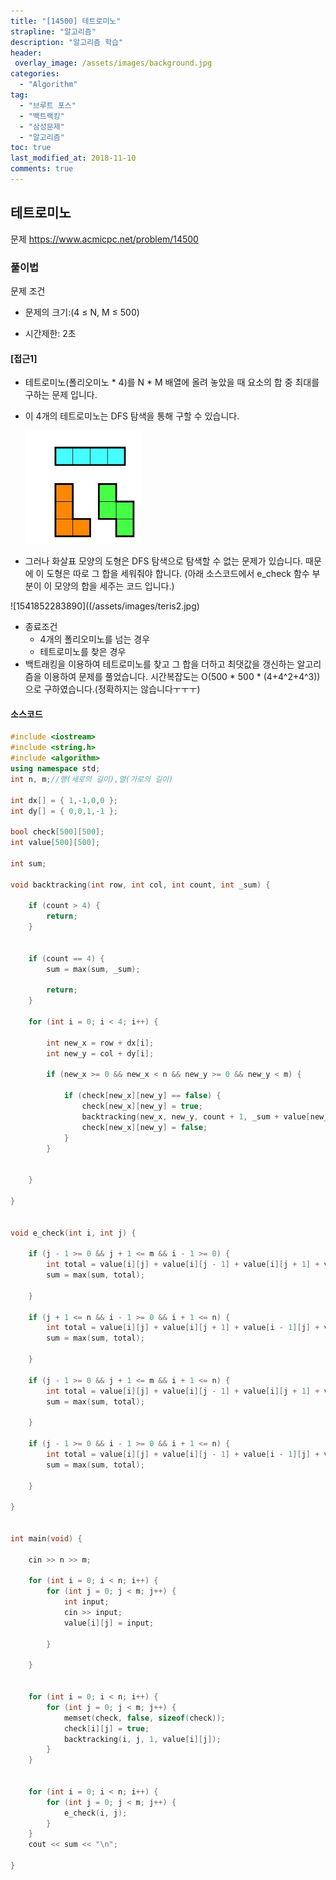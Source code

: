 ```yaml
---
title: "[14500] 테트로미노"
strapline: "알고리즘"
description: "알고리즘 학습"
header:
 overlay_image: /assets/images/background.jpg
categories:
  - "Algorithm"
tag:
  - "브루트 포스"
  - "백트랙킹"
  - "삼성문제"
  - "알고리즘"
toc: true
last_modified_at: 2018-11-10
comments: true
---
```






## 테트로미노

문제
https://www.acmicpc.net/problem/14500


### 풀이법

문제 조건

- 문제의 크기:(4 ≤ N, M ≤ 500)

- 시간제한: 2초


#### [접근1]

- 테트로미노(폴리오미노 * 4)를 N * M 배열에 올려 놓았을 때 요소의 합 중 최대를 구하는 문제 입니다. 

- 이 4개의 테트로미노는 DFS 탐색을 통해 구할 수 있습니다.

  ![1541852228502](/assets/images/teris1.jpg)


- 그러나 화살표 모양의 도형은 DFS 탐색으로 탐색할 수 없는 문제가 있습니다. 때문에 이 도형은 따로 그 합을 세워줘야 합니다. (아래 소스코드에서 e_check 함수 부분이 이 모양의 합을 세주는 코드 입니다.)

![1541852283890]((/assets/images/teris2.jpg)

- 종료조건
  - 4개의 폴리오미노를 넘는 경우
  - 테트로미노를 찾은 경우
- 백트래킹을 이용하여 테트로미노를 찾고 그 합을 더하고 최댓값을 갱신하는 알고리즘을 이용하여 문제를 풀었습니다. 시간복잡도는 O(500 * 500 * (4+4^2+4^3))으로 구하였습니다.(정확하지는 않습니다ㅜㅜㅜ)



#### 소스코드

```c++
#include <iostream>
#include <string.h>
#include <algorithm>
using namespace std;
int n, m;//행(세로의 길이),열(가로의 길이)

int dx[] = { 1,-1,0,0 };
int dy[] = { 0,0,1,-1 };

bool check[500][500];
int value[500][500];

int sum;

void backtracking(int row, int col, int count, int _sum) {

	if (count > 4) {
		return;
	}


	if (count == 4) {
		sum = max(sum, _sum);

		return;
	}

	for (int i = 0; i < 4; i++) {

		int new_x = row + dx[i];
		int new_y = col + dy[i];

		if (new_x >= 0 && new_x < n && new_y >= 0 && new_y < m) {

			if (check[new_x][new_y] == false) {
				check[new_x][new_y] = true;
				backtracking(new_x, new_y, count + 1, _sum + value[new_x][new_y]);
				check[new_x][new_y] = false;
			}
		}


	}

}


void e_check(int i, int j) {

	if (j - 1 >= 0 && j + 1 <= m && i - 1 >= 0) {
		int total = value[i][j] + value[i][j - 1] + value[i][j + 1] + value[i - 1][j];
		sum = max(sum, total);

	}

	if (j + 1 <= n && i - 1 >= 0 && i + 1 <= n) {
		int total = value[i][j] + value[i][j + 1] + value[i - 1][j] + value[i + 1][j];
		sum = max(sum, total);

	}

	if (j - 1 >= 0 && j + 1 <= m && i + 1 <= n) {
		int total = value[i][j] + value[i][j - 1] + value[i][j + 1] + value[i + 1][j];
		sum = max(sum, total);

	}

	if (j - 1 >= 0 && i - 1 >= 0 && i + 1 <= n) {
		int total = value[i][j] + value[i][j - 1] + value[i - 1][j] + value[i + 1][j];
		sum = max(sum, total);

	}

}


int main(void) {

	cin >> n >> m;

	for (int i = 0; i < n; i++) {
		for (int j = 0; j < m; j++) {
			int input;
			cin >> input;
			value[i][j] = input;

		}

	}


	for (int i = 0; i < n; i++) {
		for (int j = 0; j < m; j++) {
			memset(check, false, sizeof(check));
			check[i][j] = true;
			backtracking(i, j, 1, value[i][j]);
		}
	}


	for (int i = 0; i < n; i++) {
		for (int j = 0; j < m; j++) {
			e_check(i, j);
		}
	}
	cout << sum << "\n";

}
```



